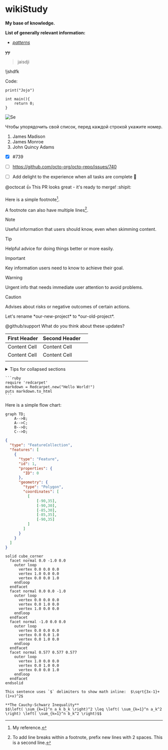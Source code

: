 # wikiStudy
**My base of knowledge.**

<!-- Главный файл-->
**List of generally relevant information:**
- _[patterns](/Code/Patterns/Patterns.md)_ 

~~yy~~

>jaisdji

!jshdfk

Code:
```
print("Jojo")

int main(){
	return 0;
}
```

![Se](https://myoctocat.com/assets/images/base-octocat.svg)



Чтобы упорядочить свой список, перед каждой строкой укажите номер.

1. James Madison
2. James Monroe
3. John Quincy Adams

- [x] #739
- [ ] https://github.com/octo-org/octo-repo/issues/740
- [ ] Add delight to the experience when all tasks are complete :tada:


@octocat :+1: This PR looks great - it's ready to merge! :shipit:

Here is a simple footnote[^1].

A footnote can also have multiple lines[^2].

[^1]: My reference.
[^2]: To add line breaks within a footnote, prefix new lines with 2 spaces.
  This is a second line.


> [!NOTE]
> Useful information that users should know, even when skimming content.

> [!TIP]
> Helpful advice for doing things better or more easily.

> [!IMPORTANT]
> Key information users need to know to achieve their goal.

> [!WARNING]
> Urgent info that needs immediate user attention to avoid problems.

> [!CAUTION]
> Advises about risks or negative outcomes of certain actions.





Let's rename \*our-new-project\* to \*our-old-project\*.


@github/support What do you think about these updates?

| First Header | Second Header |     |
| ------------ | ------------- | --- |
| Content Cell | Content Cell  |     |
| Content Cell | Content Cell  |     |
|              |               |     |


<details>

<summary>Tips for collapsed sections</summary>

### You can add a header

You can add text within a collapsed section. 

You can add an image or a code block, too.

```ruby
   puts "Hello World"
```

</details>


````
```ruby
require 'redcarpet'
markdown = Redcarpet.new("Hello World!")
puts markdown.to_html
```
````

Here is a simple flow chart:

```mermaid
graph TD;
    A-->B;
    A-->C;
    B-->D;
    C-->D;
```

```geojson
{
  "type": "FeatureCollection",
  "features": [
    {
      "type": "Feature",
      "id": 1,
      "properties": {
        "ID": 0
      },
      "geometry": {
        "type": "Polygon",
        "coordinates": [
          [
              [-90,35],
              [-90,30],
              [-85,30],
              [-85,35],
              [-90,35]
          ]
        ]
      }
    }
  ]
}
```


```stl
solid cube_corner
  facet normal 0.0 -1.0 0.0
    outer loop
      vertex 0.0 0.0 0.0
      vertex 1.0 0.0 0.0
      vertex 0.0 0.0 1.0
    endloop
  endfacet
  facet normal 0.0 0.0 -1.0
    outer loop
      vertex 0.0 0.0 0.0
      vertex 0.0 1.0 0.0
      vertex 1.0 0.0 0.0
    endloop
  endfacet
  facet normal -1.0 0.0 0.0
    outer loop
      vertex 0.0 0.0 0.0
      vertex 0.0 0.0 1.0
      vertex 0.0 1.0 0.0
    endloop
  endfacet
  facet normal 0.577 0.577 0.577
    outer loop
      vertex 1.0 0.0 0.0
      vertex 0.0 1.0 0.0
      vertex 0.0 0.0 1.0
    endloop
  endfacet
endsolid
```

```text
This sentence uses `$` delimiters to show math inline:  $\sqrt{3x-1}+(1+x)^2$
```

```text
**The Cauchy-Schwarz Inequality**
$$\left( \sum_{k=1}^n a_k b_k \right)^2 \leq \left( \sum_{k=1}^n a_k^2 \right) \left( \sum_{k=1}^n b_k^2 \right)$$
```

